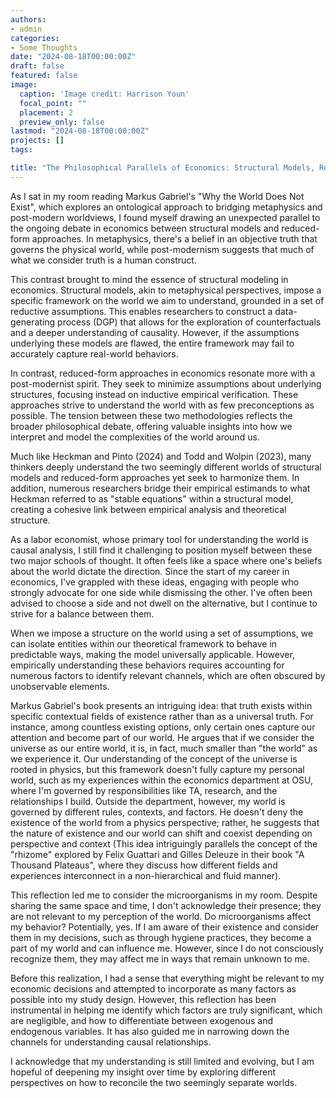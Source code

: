 ```yaml
---
authors:
- admin
categories:
- Some Thoughts
date: "2024-08-18T00:00:00Z"
draft: false
featured: false
image:
  caption: 'Image credit: Harrison Youn'
  focal_point: ""
  placement: 2
  preview_only: false
lastmod: "2024-08-18T00:00:00Z"
projects: []
tags:

title: "The Philosophical Parallels of Economics: Structural Models, Reduced-Form Approaches, and the Search for Truth"
---
```


As I sat in my room reading Markus Gabriel's "Why the World Does Not Exist", which explores an ontological approach to bridging metaphysics and post-modern worldviews, I found myself drawing an unexpected parallel to the ongoing debate in economics between structural models and reduced-form approaches. In metaphysics, there's a belief in an objective truth that governs the physical world, while post-modernism suggests that much of what we consider truth is a human construct.

This contrast brought to mind the essence of structural modeling in economics. Structural models, akin to metaphysical perspectives, impose a specific framework on the world we aim to understand, grounded in a set of reductive assumptions. This enables researchers to construct a data-generating process (DGP) that allows for the exploration of counterfactuals and a deeper understanding of causality. However, if the assumptions underlying these models are flawed, the entire framework may fail to accurately capture real-world behaviors.

In contrast, reduced-form approaches in economics resonate more with a post-modernist spirit. They seek to minimize assumptions about underlying structures, focusing instead on inductive empirical verification. These approaches strive to understand the world with as few preconceptions as possible. The tension between these two methodologies reflects the broader philosophical debate, offering valuable insights into how we interpret and model the complexities of the world around us.

Much like Heckman and Pinto (2024) and Todd and Wolpin (2023), many thinkers deeply understand the two seemingly different worlds of structural models and reduced-form approaches yet seek to harmonize them. In addition, numerous researchers bridge their empirical estimands to what Heckman referred to as "stable equations" within a structural model, creating a cohesive link between empirical analysis and theoretical structure.

As a labor economist, whose primary tool for understanding the world is causal analysis, I still find it challenging to position myself between these two major schools of thought. It often feels like a space where one's beliefs about the world dictate the direction. Since the start of my career in economics, I've grappled with these ideas, engaging with people who strongly advocate for one side while dismissing the other. I've often been advised to choose a side and not dwell on the alternative, but I continue to strive for a balance between them.

When we impose a structure on the world using a set of assumptions, we can isolate entities within our theoretical framework to behave in predictable ways, making the model universally applicable. However, empirically understanding these behaviors requires accounting for numerous factors to identify relevant channels, which are often obscured by unobservable elements.

Markus Gabriel's book presents an intriguing idea: that truth exists within specific contextual fields of existence rather than as a universal truth. For instance, among countless existing options, only certain ones capture our attention and become part of our world. He argues that if we consider the universe as our entire world, it is, in fact, much smaller than "the world" as we experience it. Our understanding of the concept of the universe is rooted in physics, but this framework doesn't fully capture my personal world, such as my experiences within the economics department at OSU, where I'm governed by responsibilities like TA, research, and the relationships I build. Outside the department, however, my world is governed by different rules, contexts, and factors. He doesn't deny the existence of the world from a physics perspective; rather, he suggests that the nature of existence and our world can shift and coexist depending on perspective and context (This idea intriguingly parallels the concept of the "rhizome" explored by Felix Guattari and Gilles Deleuze in their book "A Thousand Plateaus", where they discuss how different fields and experiences interconnect in a non-hierarchical and fluid manner).


This reflection led me to consider the microorganisms in my room. Despite sharing the same space and time, I don't acknowledge their presence; they are not relevant to my perception of the world. Do microorganisms affect my behavior? Potentially, yes. If I am aware of their existence and consider them in my decisions, such as through hygiene practices, they become a part of my world and can influence me. However, since I do not consciously recognize them, they may affect me in ways that remain unknown to me.


Before this realization, I had a sense that everything might be relevant to my economic decisions and attempted to incorporate as many factors as possible into my study design. However, this reflection has been instrumental in helping me identify which factors are truly significant, which are negligible, and how to differentiate between exogenous and endogenous variables. It has also guided me in narrowing down the channels for understanding causal relationships.

I acknowledge that my understanding is still limited and evolving, but I am hopeful of deepening my insight over time by exploring different perspectives on how to reconcile the two seemingly separate worlds.
